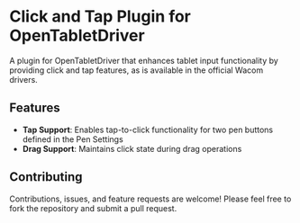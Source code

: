 # Click and Tap Plugin for OpenTabletDriver

A plugin for OpenTabletDriver that enhances tablet input functionality by providing click and tap features, as is available in the official Wacom drivers.

## Features

- **Tap Support**: Enables tap-to-click functionality for two pen buttons defined in the Pen Settings 
- **Drag Support**: Maintains click state during drag operations

## Contributing

Contributions, issues, and feature requests are welcome! Please feel free to fork the repository and submit a pull request.